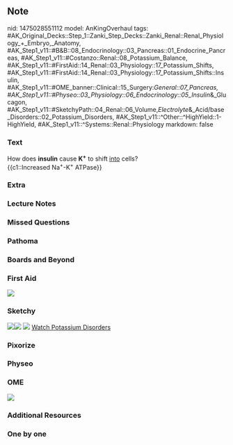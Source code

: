 ## Note
nid: 1475028551112
model: AnKingOverhaul
tags: #AK_Original_Decks::Step_1::Zanki_Step_Decks::Zanki_Renal::Renal_Physiology_+_Embryo,_Anatomy, #AK_Step1_v11::#B&B::08_Endocrinology::03_Pancreas::01_Endocrine_Pancreas, #AK_Step1_v11::#Costanzo::Renal::08_Potassium_Balance, #AK_Step1_v11::#FirstAid::14_Renal::03_Physiology::17_Potassium_Shifts, #AK_Step1_v11::#FirstAid::14_Renal::03_Physiology::17_Potassium_Shifts::Insulin, #AK_Step1_v11::#OME_banner::Clinical::15_Surgery:_General::07_Pancreas, #AK_Step1_v11::#Physeo::03_Physiology::06_Endocrinology::05_Insulin_&_Glucagon, #AK_Step1_v11::#SketchyPath::04_Renal::06_Volume,_Electrolyte_&_Acid/base_Disorders::02_Potassium_Disorders, #AK_Step1_v11::^Other::^HighYield::1-HighYield, #AK_Step1_v11::^Systems::Renal::Physiology
markdown: false

### Text
<div>
  How does <b>insulin</b> cause <b>K</b><sup style=
  "font-weight: bold;">+</sup> to shift <u>into</u> cells?
</div>
<div>
  {{c1::Increased Na<sup>+</sup>-K<sup>+</sup> ATPase}}
</div>

### Extra


### Lecture Notes


### Missed Questions


### Pathoma


### Boards and Beyond


### First Aid
<img src="tmpxESDLG.png">

### Sketchy
<img src=
"Screen%20Shot%202020-03-21%20at%208.12.32%20AM.JPG"><img src=
"Screen%20Shot%202020-03-21%20at%208.12.37%20AM.JPG"> <img src=
"Screen%20Shot%202019-11-14%20at%204.06.58%20PM.png"> <a href=
"https://dashboard.sketchy.com/study/medical/courses/medical-pathophysiology/units/medical-pathophysiology-renal/videos/medical-pathophysiology-renal-volume-electrolyte-and-acidbase-disorders-potassium-disorders?utm_source=anki&utm_medium=partnership&utm_campaign=february_update&utm_content=medical">
Watch Potassium Disorders</a>

### Pixorize


### Physeo


### OME
<div class="ome-widget">
  <a href=
  "https://onlinemeded.org/spa/surgery-general/pancreas/acquire?ref=anki">
  <img src="_OME_AnkiFlashcards_Lesson_6.png"></a>
</div>

### Additional Resources


### One by one

